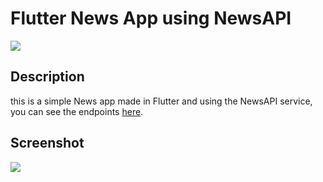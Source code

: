 # Flutter News App using NewsAPI

<img src="https://img.shields.io/badge/Flutter-02569B?style=for-the-badge&logo=flutter&logoColor=white">

## Description

this is a simple News app made in Flutter and using the NewsAPI service, you can see the endpoints <a href = "https://newsapi.org/docs">here</a>.

## Screenshot

<img src = "screenshot.png">


